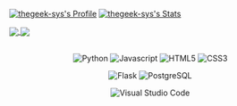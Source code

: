 [![thegeek-sys's Profile](https://github-readme-stats.vercel.app/api?username=thegeek-sys&theme=tokyonight)](https://github.com/thegeek-sys/thegeek-sys/) 
[![thegeek-sys's Stats](https://github-readme-stats.vercel.app/api/top-langs/?username=thegeek-sys&theme=tokyonight)](https://github.com/thegeek-sys/thegeek-sys/)

<a href="https://github.com/thegeek-sys/thegeek-sys">
  <img align="center" src="https://github-readme-stats.vercel.app/api/pin/?username=thegeek-sys&repo=thegeek-sys&theme=tokyonight" />
</a>
<a href="https://github.com/thegeek-sys/flack">
  <img align="center" src="https://github-readme-stats.vercel.app/api/pin/?username=thegeek-sys&repo=flack&theme=tokyonight" />
</a>
<br></br>
<p align="center">
    <img alt="Python" src="https://img.shields.io/badge/Python-3776AB?style=for-the-badge&logo=python&logoColor=white"/>
    <img alt="Javascript" src="https://img.shields.io/badge/JavaScript-323330?style=for-the-badge&logo=javascript&logoColor=F7DF1E"/>
    <img alt="HTML5" src="https://img.shields.io/badge/html5-%23E34F26.svg?&style=for-the-badge&logo=html5&logoColor=white"/>
    <img alt="CSS3" src="https://img.shields.io/badge/css3-%231572B6.svg?&style=for-the-badge&logo=css3&logoColor=white"/>
</p>
<p align="center">
    <img alt="Flask" src="https://img.shields.io/badge/Flask-000000?style=for-the-badge&logo=flask&logoColor=white"/>
    <img alt="PostgreSQL" src="https://img.shields.io/badge/PostgreSQL-316192?style=for-the-badge&logo=postgresql&logoColor=white"/>
</p>
<p align="center">
    <img alt="Visual Studio Code" src="https://img.shields.io/badge/Visual_Studio_Code-0078D4?style=for-the-badge&logo=visual%20studio%20code&logoColor=white"/>
</p>
